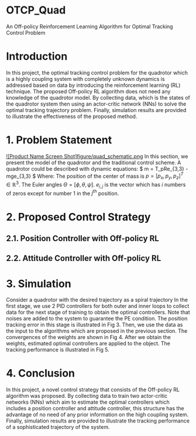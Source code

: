 # OTCP_Quad
An Off-policy Reinforcement Learning Algorithm for Optimal Tracking Control Problem
# Introduction
In this project, the optimal tracking control problem for the quadrotor which is a highly coupling system with completely unknown dynamics is addressed based on data by introducing the
reinforcement learning (RL) technique. The proposed Off-policy RL algorithm does not need any
knowledge of the quadrotor model. By collecting data, which is the states of the quadrotor system then
using an actor-critic network (NNs) to solve the optimal tracking trajectory problem. Finally,
simulation results are provided to illustrate the effectiveness of the proposed method.

# 1. Problem Statement
[![Product Name Screen Shot]figure/quad_schematic.png](https://example.com)
In this section, we present the model of the quadrotor and the traditional control scheme. A quadrotor could be described with dynamic equations:
$ m =  T_pRe_{3,3} - mge_{3,3} $
Where: 
The position of the center of mass is $p = [p_x,p_y,p_z]^T \in \mathbb{R}^3$. The Euler angles $\Theta = [\phi, \theta, \psi]$. $e_{i,j}$ is the vector which has $i$ numbers of zeros except for number 1 in the $j^{th}$ position.

# 2. Proposed Control Strategy

  ## 2.1. Position Controller with Off-policy RL
  ## 2.2. Attitude Controller with Off-policy RL
# 3. Simulation
Consider a quadrotor with the desired trajectory as a spiral trajectory
In the first stage, we use 2 PID controllers for both outer and inner loops to collect data for the next
stage of training to obtain the optimal controllers. Note that noises are added to the system to guarantee
the PE condition.
The position tracking error in this stage is illustrated in Fig 3.
Then, we use the data as the input to the algorithms which are proposed in the previous section. The
convergences of the weights are shown in Fig 4.
After we obtain the weights, estimated optimal controllers are applied to the object. The tracking
performance is illustrated in Fig 5.
# 4. Conclusion
In this project, a novel control strategy that consists of the Off-policy RL algorithm was proposed. By
collecting data to train two actor-critic networks (NNs) which aim to estimate the optimal controllers
which includes a position controller and attitude controller, this structure has the advantage of no need
of any prior information on the high coupling system. Finally, simulation results are provided to
illustrate the tracking performance of a sophisticated trajectory of the system.

